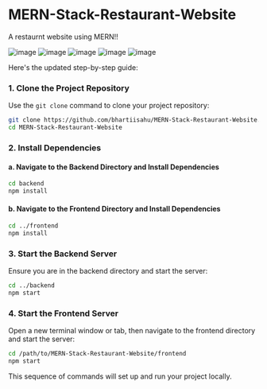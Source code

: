 # MERN-Stack-Restaurant-Website
A restaurnt website using MERN!!


![image](https://github.com/user-attachments/assets/6ca13e6a-18ee-42d8-bf8f-7c5a711118e1)
![image](https://github.com/user-attachments/assets/09a70024-7b92-4cc1-ab63-a03ff47d241e)
![image](https://github.com/user-attachments/assets/c95dd1e6-0534-427b-9a85-f4422fad713e)
![image](https://github.com/user-attachments/assets/00de064d-c1e4-4c6b-beec-c145663cd559)
![image](https://github.com/user-attachments/assets/5595872d-ab95-4c09-a00b-d2bbca2cda3a)




Here's the updated step-by-step guide:

### 1. **Clone the Project Repository**

Use the `git clone` command to clone your project repository:

```bash
git clone https://github.com/bhartiisahu/MERN-Stack-Restaurant-Website.git
cd MERN-Stack-Restaurant-Website
```

### 2. **Install Dependencies**

#### a. Navigate to the Backend Directory and Install Dependencies

```bash
cd backend
npm install
```

#### b. Navigate to the Frontend Directory and Install Dependencies

```bash
cd ../frontend
npm install
```

### 3. **Start the Backend Server**

Ensure you are in the backend directory and start the server:

```bash
cd ../backend
npm start
```

### 4. **Start the Frontend Server**

Open a new terminal window or tab, then navigate to the frontend directory and start the server:

```bash
cd /path/to/MERN-Stack-Restaurant-Website/frontend
npm start
```

This sequence of commands will set up and run your project locally.
